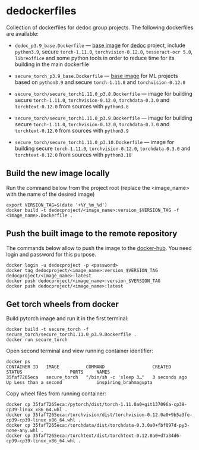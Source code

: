 # dedockerfiles

Collection of dockerfiles for dedoc group projects. The following dockerfiles are available:

* `dedoc_p3.9_base.Dockerfile` — [base image](https://hub.docker.com/r/dedocproject/dedoc_p3.9_base) for [dedoc](https://github.com/ispras/dedoc) project, include
`python3.9`, secure `torch-1.11.0`, `torchvision-0.12.0`, `tesseract-ocr 5.0`, `libreoffice` and some python tools in order to reduce time for its building in the main dockerfile

* `secure_torch_p3.9_base.Dockerfile` — [base image](https://hub.docker.com/repository/docker/dedocproject/secure_torch_p3.9_base) for ML projects based
on `python3.9` and secure `torch-1.11.0` and `torchvision-0.12.0`

* `secure_torch/secure_torch1.11.0_p3.8.Dockerfile` — image for building secure `torch-1.11.0`, `torchvision-0.12.0`, `torchdata-0.3.0` and `torchtext-0.12.0` from sources
with `python3.8`

* `secure_torch/secure_torch1.11.0_p3.9.Dockerfile` — image for building secure `torch-1.11.0`, `torchvision-0.12.0`, `torchdata-0.3.0` and `torchtext-0.12.0` from sources
with `python3.9`

* `secure_torch/secure_torch1.11.0_p3.10.Dockerfile` — image for building secure `torch-1.11.0`, `torchvision-0.12.0`, `torchdata-0.3.0` and `torchtext-0.12.0` from sources
with `python3.10`

## Build the new image locally 

Run the command below from the project root (replace the <image_name> with the name of the desired image)

```shell
export VERSION_TAG=$(date '+%Y_%m_%d')
docker build -t dedocproject/<image_name>:version_$VERSION_TAG -f <image_name>.Dockerfile .
```

## Push the built image to the remote repository

The commands below allow to push the image to the [docker-hub](https://hub.docker.com).
You need login and password for this purpose. 

```shell
docker login -u dedocproject -p <password>
docker tag dedocproject/<image_name>:version_$VERSION_TAG dedocproject/<image_name>:latest
docker push dedocproject/<image_name>:version_$VERSION_TAG
docker push dedocproject/<image_name>:latest
```

## Get torch wheels from docker

Build pytorch image and run it in the first terminal:
```shell
docker build -t secure_torch -f secure_torch/secure_torch1.11.0_p3.9.Dockerfile .
docker run secure_torch
```

Open second terminal and view running container identifier:
```shell
docker ps
CONTAINER ID   IMAGE          COMMAND                  CREATED         STATUS                  PORTS     NAMES
35faf7265eca   secure_torch   "/bin/sh -c 'sleep 3…"   3 seconds ago   Up Less than a second             inspiring_brahmagupta
```

Copy wheel files from running container:
```shell
docker cp 35faf7265eca:/pytorch/dist/torch-1.11.0a0+git137096a-cp39-cp39-linux_x86_64.whl .
docker cp 35faf7265eca:/torchvision/dist/torchvision-0.12.0a0+9b5a3fe-cp39-cp39-linux_x86_64.whl .
docker cp 35faf7265eca:/torchdata/dist/torchdata-0.3.0a0+fbf097d-py3-none-any.whl .
docker cp 35faf7265eca:/torchtext/dist/torchtext-0.12.0a0+d7a34d6-cp39-cp39-linux_x86_64.whl .
```
